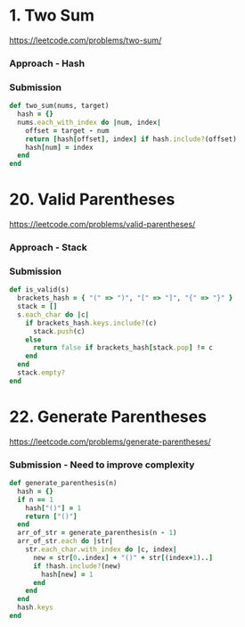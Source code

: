 # 1. Two Sum

https://leetcode.com/problems/two-sum/

### Approach - Hash

### Submission

```rb
def two_sum(nums, target)
  hash = {}
  nums.each_with_index do |num, index|
    offset = target - num
    return [hash[offset], index] if hash.include?(offset)
    hash[num] = index
  end
end
```

# 20. Valid Parentheses

https://leetcode.com/problems/valid-parentheses/

### Approach - Stack

### Submission

```rb
def is_valid(s)
  brackets_hash = { "(" => ")", "[" => "]", "{" => "}" }
  stack = []
  s.each_char do |c|
    if brackets_hash.keys.include?(c)
      stack.push(c)
    else
      return false if brackets_hash[stack.pop] != c
    end
  end
  stack.empty?
end
```

# 22. Generate Parentheses

https://leetcode.com/problems/generate-parentheses/

### Submission - Need to improve complexity

```rb
def generate_parenthesis(n)
  hash = {}
  if n == 1
    hash["()"] = 1
    return ["()"]
  end
  arr_of_str = generate_parenthesis(n - 1)
  arr_of_str.each do |str|
    str.each_char.with_index do |c, index|
      new = str[0..index] + "()" + str[(index+1)..]
      if !hash.include?(new)
        hash[new] = 1
      end
    end
  end
  hash.keys
end
```
